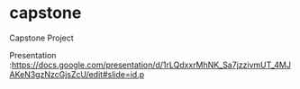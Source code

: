 # capstone
Capstone Project

Presentation :https://docs.google.com/presentation/d/1rLQdxxrMhNK_Sa7jzzivmUT_4MJAKeN3gzNzcGjsZcU/edit#slide=id.p

